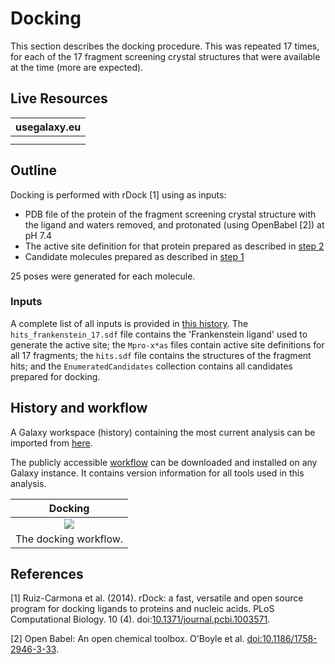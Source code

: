# Docking

This section describes the docking procedure. This was repeated 17 times, for each of the 17 fragment screening crystal structures that were available at the time (more are expected).

## Live Resources

| usegalaxy.eu | 
|:--------:|
| <FlatShield label="history" message="view" href="https://usegalaxy.eu/u/timdudgeon/h/mpro-x0161" alt="Galaxy history" /> | 
| <FlatShield label="workflow" message="run" href="https://usegalaxy.eu/u/sbray/w/mpro-docking-only" alt="Galaxy workflow" /> | 

## Outline

Docking is performed with rDock [1] using as inputs:
 
- PDB file of the protein of the fragment screening crystal structure with the ligand and waters removed, and protonated (using OpenBabel [2]) at pH 7.4
- The active site definition for that protein prepared as described in [step 2](../2-ActiveSitePrep)
- Candidate molecules prepared as described in [step 1](../1-DockingPrep)

25 poses were generated for each molecule.

### Inputs

A complete list of all inputs is provided in [this history](https://usegalaxy.eu/u/timdudgeon/h/mpro-docking-inputs). The `hits_frankenstein_17.sdf` file contains the 'Frankenstein ligand' used to generate the active site; the `Mpro-x*as` files contain active site definitions for all 17 fragments; the `hits.sdf` file contains the structures of the fragment hits; and the `EnumeratedCandidates` collection contains all candidates prepared for docking.

## History and workflow

A Galaxy workspace (history) containing the most current analysis can be imported from [here](https://usegalaxy.eu/u/timdudgeon/h/mpro-x0161).

The publicly accessible [workflow](https://usegalaxy.eu/u/sbray/w/mpro-docking-only) can be downloaded and installed on any Galaxy instance. It contains version information for all tools used in this analysis.


| Docking  |
|:----------------:|
|![](./w-docking.png) |
| The docking workflow. <br/> <FlatShield label="workflow" message="run" href="https://usegalaxy.eu/u/sbray/w/mpro-docking-only" alt="Workflow docking" /> |


 ## References

[1] Ruiz-Carmona et al. (2014). rDock: a fast, versatile and open source program for docking ligands to proteins and nucleic acids. PLoS Computational Biology. 10 (4). doi:[10.1371/journal.pcbi.1003571](https://doi.org/10.1371%2Fjournal.pcbi.1003571).

[2] Open Babel: An open chemical toolbox. O'Boyle et al. [doi:10.1186/1758-2946-3-33](https://doi.org/10.1186/1758-2946-3-33).
